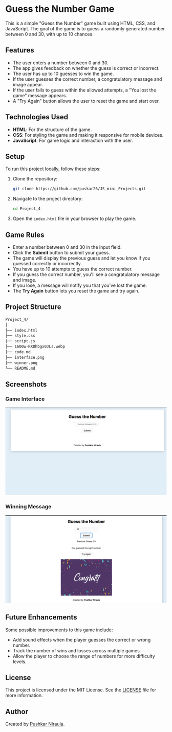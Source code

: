 # Guess the Number Game

This is a simple "Guess the Number" game built using HTML, CSS, and JavaScript. The goal of the game is to guess a randomly generated number between 0 and 30, with up to 10 chances.

## Features

- The user enters a number between 0 and 30.
- The app gives feedback on whether the guess is correct or incorrect.
- The user has up to 10 guesses to win the game.
- If the user guesses the correct number, a congratulatory message and image appear.
- If the user fails to guess within the allowed attempts, a "You lost the game" message appears.
- A "Try Again" button allows the user to reset the game and start over.

## Technologies Used

- **HTML**: For the structure of the game.
- **CSS**: For styling the game and making it responsive for mobile devices.
- **JavaScript**: For game logic and interaction with the user.

## Setup

To run this project locally, follow these steps:

1. Clone the repository:

   ```bash
   git clone https://github.com/puskar26/JS_mini_Projects.git
   ```

2. Navigate to the project directory:

   ```bash
   cd Project_4
   ```

3. Open the `index.html` file in your browser to play the game.

## Game Rules

- Enter a number between 0 and 30 in the input field.
- Click the **Submit** button to submit your guess.
- The game will display the previous guess and let you know if you guessed correctly or incorrectly.
- You have up to 10 attempts to guess the correct number.
- If you guess the correct number, you'll see a congratulatory message and image.
- If you lose, a message will notify you that you've lost the game.
- The **Try Again** button lets you reset the game and try again.

## Project Structure

```bash
Project_4/
│
├── index.html
├── style.css
├── script.js
├── 1600w-RXDhbgx0JLs.webp
├── code.md
├── interface.png
├── winner.png
└── README.md
```

## Screenshots

### Game Interface

![Game Interface](interface.png)

### Winning Message

![Winning Message](winner.png)

## Future Enhancements

Some possible improvements to this game include:

- Add sound effects when the player guesses the correct or wrong number.
- Track the number of wins and losses across multiple games.
- Allow the player to choose the range of numbers for more difficulty levels.

## License

This project is licensed under the MIT License. See the [LICENSE](LICENSE) file for more information.

## Author

Created by [Pushkar Niraula](https://www.pushkarniraula.com.np).
